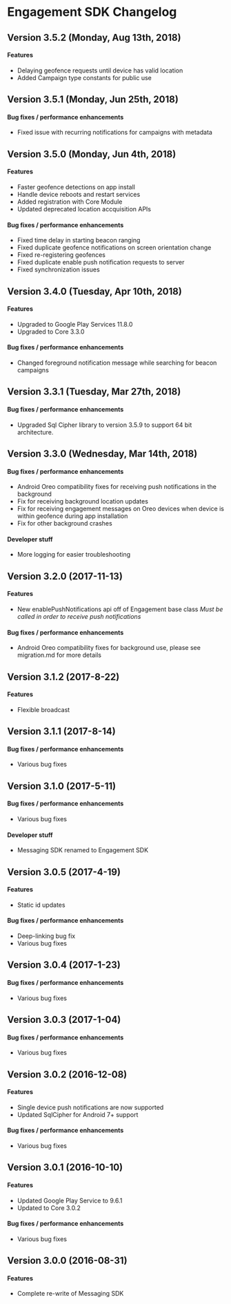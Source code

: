 # Engagement SDK Changelog

## Version 3.5.2 (Monday, Aug 13th, 2018)
#### Features
* Delaying geofence requests until device has valid location
* Added Campaign type constants for public use

## Version 3.5.1 (Monday, Jun 25th, 2018)
#### Bug fixes / performance enhancements
* Fixed issue with recurring notifications for campaigns with metadata

## Version 3.5.0 (Monday, Jun 4th, 2018)
#### Features
* Faster geofence detections on app install
* Handle device reboots and restart services
* Added registration with Core Module
* Updated deprecated location accquisition APIs

#### Bug fixes / performance enhancements
* Fixed time delay in starting beacon ranging
* Fixed duplicate geofence notifications on screen orientation change
* Fixed re-registering geofences
* Fixed duplicate enable push notification requests to server
* Fixed synchronization issues

## Version 3.4.0 (Tuesday, Apr 10th, 2018)
#### Features
* Upgraded to Google Play Services 11.8.0
* Upgraded to Core 3.3.0

#### Bug fixes / performance enhancements
* Changed foreground notification message while searching for beacon campaigns

## Version 3.3.1 (Tuesday, Mar 27th, 2018)
#### Bug fixes / performance enhancements
* Upgraded Sql Cipher library to version 3.5.9 to support 64 bit architecture.

## Version 3.3.0 (Wednesday, Mar 14th, 2018)
#### Bug fixes / performance enhancements
* Android Oreo compatibility fixes for receiving push notifications in the background
* Fix for receiving background location updates
* Fix for receiving engagement messages on Oreo devices when device is within geofence during app installation
* Fix for other background crashes

#### Developer stuff
* More logging for easier troubleshooting

## Version 3.2.0 (2017-11-13)
#### Features
* New enablePushNotifications api off of Engagement base class *Must be called in order to receive push notifications*

#### Bug fixes / performance enhancements
* Android Oreo compatibility fixes for background use, please see migration.md for more details

## Version 3.1.2 (2017-8-22)
#### Features
* Flexible broadcast

## Version 3.1.1 (2017-8-14)
#### Bug fixes / performance enhancements
* Various bug fixes

## Version 3.1.0 (2017-5-11)
#### Bug fixes / performance enhancements
* Various bug fixes

#### Developer stuff
* Messaging SDK renamed to Engagement SDK

## Version 3.0.5 (2017-4-19)
#### Features
* Static id updates

#### Bug fixes / performance enhancements
* Deep-linking bug fix
* Various bug fixes

## Version 3.0.4 (2017-1-23)
#### Bug fixes / performance enhancements
* Various bug fixes

## Version 3.0.3 (2017-1-04)
#### Bug fixes / performance enhancements
* Various bug fixes

## Version 3.0.2 (2016-12-08)
#### Features
* Single device push notifications are now supported
* Updated SqlCipher for Android 7+ support

#### Bug fixes / performance enhancements
* Various bug fixes

## Version 3.0.1 (2016-10-10)
#### Features
* Updated Google Play Service to 9.6.1
* Updated to Core 3.0.2

#### Bug fixes / performance enhancements
* Various bug fixes

## Version 3.0.0 (2016-08-31)
#### Features
* Complete re-write of Messaging SDK

